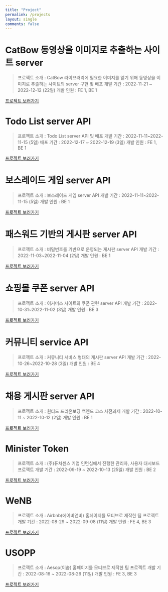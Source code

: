 ```yaml
---
title: "Project"
permalink: /projects
layout: single
comments: false
---
```


# CatBow 동영상을 이미지로 추출하는 사이트 server

> 프로젝트 소개 : CatBow 라이브러리에 필요한 이미지를 얻기 위해 동영상을 이미지로 추출하는 사이트의 server 구현 및 배포
> 개발 기간 : 2022-11-21 ~ 2022-12-12 (22일)
> 개발 인원 : FE 1, BE 1

[프로젝트 보러가기](https://sw1104.github.io/project/catbow)


# Todo List server API

> 프로젝트 소개 : Todo List server API 및 배포
> 개발 기간 : 2022-11-11~2022-11-15 (5일)
> 배포 기간 : 2022-12-17 ~ 2022-12-19 (3일)
> 개발 인원 : FE 1, BE 1

[프로젝트 보러가기](https://sw1104.github.io/project/todo)

# 보스레이드 게임 server API

> 프로젝트 소개 : 보스레이드 게임 server API
> 개발 기간 : 2022-11-11~2022-11-15 (5일)
> 개발 인원 : BE 1

[프로젝트 보러가기](https://sw1104.github.io/project/wanted-5)

# 패스워드 기반의 게시판 server API

> 프로젝트 소개 : 비밀번호를 기반으로 운영되는 게시판 server API
> 개발 기간 : 2022-11-03~2022-11-04 (2일)
> 개발 인원 : BE 1

[프로젝트 보러가기](https://sw1104.github.io/project/wanted-3)


# 쇼핑몰 쿠폰 server API

> 프로젝트 소개 : 이커머스 사이트의 쿠폰 관련 server API
> 개발 기간 : 2022-10-31~2022-11-02 (3일)
> 개발 인원 : BE 3

[프로젝트 보러가기](https://sw1104.github.io/project/wanted-2)


# 커뮤니티 service API

> 프로젝트 소개 : 커뮤니티 서비스 형태의 게시판 server API
> 개발 기간 : 2022-10-26~2022-10-28 (3일)
> 개발 인원 : BE 4

[프로젝트 보러가기](https://sw1104.github.io/project/wanted-1)

# 채용 게시판 server API

> 프로젝트 소개 : 원티드 프리온보딩 백엔드 코스 사전과제
> 개발 기간 : 2022-10-11 ~ 2022-10-12 (2일)
> 개발 인원 : BE 1

[프로젝트 보러가기](https://sw1104.github.io/project/wanted-preonboarding)


# Minister Token

> 프로젝트 소개 : (주)퓨처센스 기업 인턴십에서 진행한 관리자, 사용자 대시보드 프로젝트
> 개발 기간 : 2022-09-19 ~ 2022-10-13 (25일)
> 개발 인원 : BE 2

[프로젝트 보러가기](https://sw1104.github.io/project/cooperation)


# WeNB

> 프로젝트 소개 : Airbnb(에어비앤비) 홈페이지를 모티브로 제작한 팀 프로젝트
> 개발 기간 : 2022-08-29 ~ 2022-09-08 (11일)
> 개발 인원 : FE 4, BE 3

[프로젝트 보러가기](https://sw1104.github.io/project/wenb)


# USOPP

> 프로젝트 소개 : Aesop(이솝) 홈페이지를 모티브로 제작한 팀 프로젝트
> 개발 기간 : 2022-08-16 ~ 2022-08-26 (11일)
> 개발 인원 : FE 3, BE 3

[프로젝트 보러가기](https://sw1104.github.io/projects/usopp)
